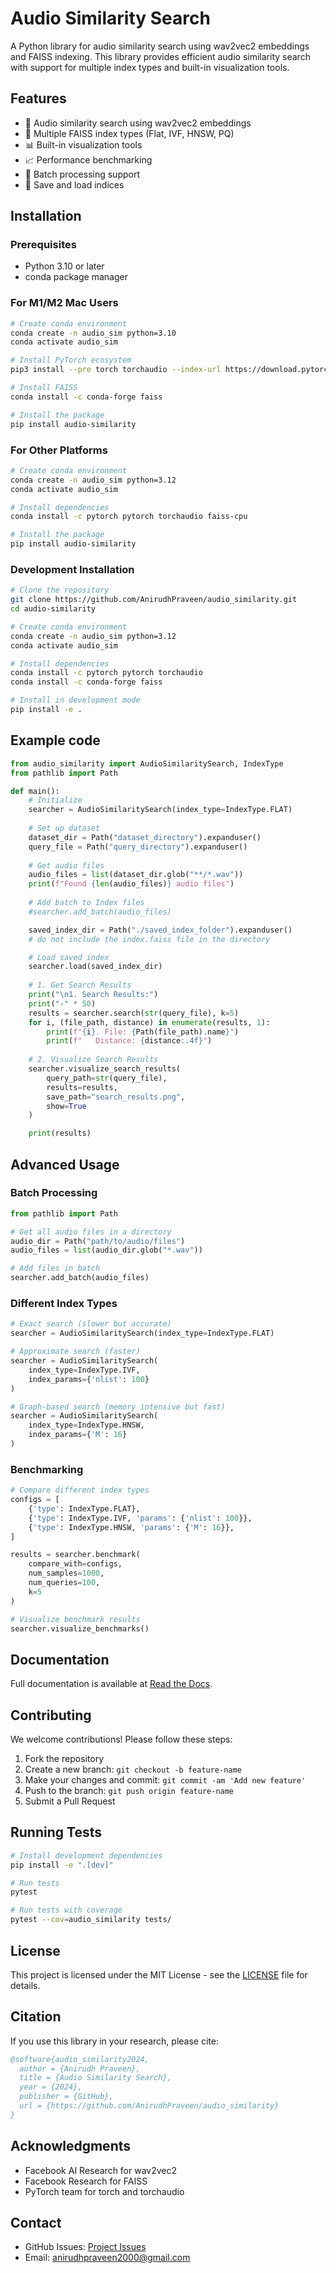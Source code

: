 # Audio Similarity Search

A Python library for audio similarity search using wav2vec2 embeddings and FAISS indexing. This library provides efficient audio similarity search with support for multiple index types and built-in visualization tools. 
<!-- Documentation is available at [https://AnirudhPraveen.github.io/audio_similarity](https://AnirudhPraveen.github.io/audio_similarity) -->

## Features

- 🎵 Audio similarity search using wav2vec2 embeddings
- 🚀 Multiple FAISS index types (Flat, IVF, HNSW, PQ)
- 📊 Built-in visualization tools
- 📈 Performance benchmarking
- 🔄 Batch processing support
- 💾 Save and load indices

## Installation

### Prerequisites

- Python 3.10 or later
- conda package manager

### For M1/M2 Mac Users

```bash
# Create conda environment
conda create -n audio_sim python=3.10
conda activate audio_sim

# Install PyTorch ecosystem
pip3 install --pre torch torchaudio --index-url https://download.pytorch.org/whl/nightly/cpu

# Install FAISS
conda install -c conda-forge faiss

# Install the package
pip install audio-similarity
```

### For Other Platforms

```bash
# Create conda environment
conda create -n audio_sim python=3.12
conda activate audio_sim

# Install dependencies
conda install -c pytorch pytorch torchaudio faiss-cpu

# Install the package
pip install audio-similarity
```

### Development Installation

```bash
# Clone the repository
git clone https://github.com/AnirudhPraveen/audio_similarity.git
cd audio-similarity

# Create conda environment
conda create -n audio_sim python=3.12
conda activate audio_sim

# Install dependencies
conda install -c pytorch pytorch torchaudio
conda install -c conda-forge faiss

# Install in development mode
pip install -e .
```

## Example code

```python
from audio_similarity import AudioSimilaritySearch, IndexType
from pathlib import Path

def main():
    # Initialize
    searcher = AudioSimilaritySearch(index_type=IndexType.FLAT)
    
    # Set up dataset
    dataset_dir = Path("dataset_directory").expanduser()
    query_file = Path("query_directory").expanduser()
    
    # Get audio files
    audio_files = list(dataset_dir.glob("**/*.wav"))
    print(f"Found {len(audio_files)} audio files")
    
    # Add batch to Index files
    #searcher.add_batch(audio_files)

    saved_index_dir = Path("./saved_index_folder").expanduser() 
    # do not include the index.faiss file in the directory

    # Load saved index
    searcher.load(saved_index_dir)
    
    # 1. Get Search Results
    print("\n1. Search Results:")
    print("-" * 50)
    results = searcher.search(str(query_file), k=5)
    for i, (file_path, distance) in enumerate(results, 1):
        print(f"{i}. File: {Path(file_path).name}")
        print(f"   Distance: {distance:.4f}")
    
    # 2. Visualize Search Results
    searcher.visualize_search_results(
        query_path=str(query_file),
        results=results,
        save_path="search_results.png",
        show=True
    )

    print(results)
```

<!-- ## Quick Start

```python
from audio_similarity import AudioSimilaritySearch, IndexType

# Initialize
searcher = AudioSimilaritySearch(index_type=IndexType.FLAT)

# Add audio files
searcher.add_audio("path/to/audio1.wav")
searcher.add_audio("path/to/audio2.wav")

# Search for similar files
results = searcher.search("path/to/query.wav", k=5)

# Print results
for file_path, distance in results:
    print(f"Similar file: {file_path}, distance: {distance}")

# Visualize results
searcher.visualize_search_results(
    "path/to/query.wav",
    results,
    save_path="results.png"
)
``` -->

## Advanced Usage

### Batch Processing

```python
from pathlib import Path

# Get all audio files in a directory
audio_dir = Path("path/to/audio/files")
audio_files = list(audio_dir.glob("*.wav"))

# Add files in batch
searcher.add_batch(audio_files)
```

### Different Index Types

```python
# Exact search (slower but accurate)
searcher = AudioSimilaritySearch(index_type=IndexType.FLAT)

# Approximate search (faster)
searcher = AudioSimilaritySearch(
    index_type=IndexType.IVF,
    index_params={'nlist': 100}
)

# Graph-based search (memory intensive but fast)
searcher = AudioSimilaritySearch(
    index_type=IndexType.HNSW,
    index_params={'M': 16}
)
```

### Benchmarking

```python
# Compare different index types
configs = [
    {'type': IndexType.FLAT},
    {'type': IndexType.IVF, 'params': {'nlist': 100}},
    {'type': IndexType.HNSW, 'params': {'M': 16}},
]

results = searcher.benchmark(
    compare_with=configs,
    num_samples=1000,
    num_queries=100,
    k=5
)

# Visualize benchmark results
searcher.visualize_benchmarks()
```

## Documentation

Full documentation is available at [Read the Docs](https://AnirudhPraveen.github.io/audio_similarity).

## Contributing

We welcome contributions! Please follow these steps:

1. Fork the repository
2. Create a new branch: `git checkout -b feature-name`
3. Make your changes and commit: `git commit -am 'Add new feature'`
4. Push to the branch: `git push origin feature-name`
5. Submit a Pull Request

## Running Tests

```bash
# Install development dependencies
pip install -e ".[dev]"

# Run tests
pytest

# Run tests with coverage
pytest --cov=audio_similarity tests/
```

## License

This project is licensed under the MIT License - see the [LICENSE](LICENSE) file for details.

## Citation

If you use this library in your research, please cite:

```bibtex
@software{audio_similarity2024,
  author = {Anirudh Praveen},
  title = {Audio Similarity Search},
  year = {2024},
  publisher = {GitHub},
  url = {https://github.com/AnirudhPraveen/audio_similarity}
}
```

## Acknowledgments

- Facebook AI Research for wav2vec2
- Facebook Research for FAISS
- PyTorch team for torch and torchaudio

## Contact

- GitHub Issues: [Project Issues](https://github.com/AnirudhPraveen/audio_similarity/issues)
- Email: anirudhpraveen2000@gmail.com
